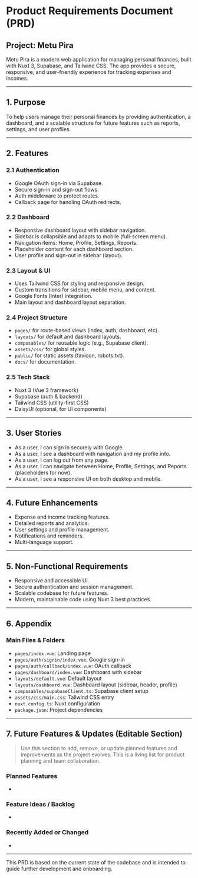 # Product Requirements Document (PRD)

## Project: Metu Pira

Metu Pira is a modern web application for managing personal finances, built with Nuxt 3, Supabase, and Tailwind CSS. The app provides a secure, responsive, and user-friendly experience for tracking expenses and incomes.

---

## 1. Purpose

To help users manage their personal finances by providing authentication, a dashboard, and a scalable structure for future features such as reports, settings, and user profiles.

---

## 2. Features

### 2.1 Authentication

- Google OAuth sign-in via Supabase.
- Secure sign-in and sign-out flows.
- Auth middleware to protect routes.
- Callback page for handling OAuth redirects.

### 2.2 Dashboard

- Responsive dashboard layout with sidebar navigation.
- Sidebar is collapsible and adapts to mobile (full-screen menu).
- Navigation items: Home, Profile, Settings, Reports.
- Placeholder content for each dashboard section.
- User profile and sign-out in sidebar (layout).

### 2.3 Layout & UI

- Uses Tailwind CSS for styling and responsive design.
- Custom transitions for sidebar, mobile menu, and content.
- Google Fonts (Inter) integration.
- Main layout and dashboard layout separation.

### 2.4 Project Structure

- `pages/` for route-based views (index, auth, dashboard, etc).
- `layouts/` for default and dashboard layouts.
- `composables/` for reusable logic (e.g., Supabase client).
- `assets/css/` for global styles.
- `public/` for static assets (favicon, robots.txt).
- `docs/` for documentation.

### 2.5 Tech Stack

- Nuxt 3 (Vue 3 framework)
- Supabase (auth & backend)
- Tailwind CSS (utility-first CSS)
- DaisyUI (optional, for UI components)

---

## 3. User Stories

- As a user, I can sign in securely with Google.
- As a user, I see a dashboard with navigation and my profile info.
- As a user, I can log out from any page.
- As a user, I can navigate between Home, Profile, Settings, and Reports (placeholders for now).
- As a user, I see a responsive UI on both desktop and mobile.

---

## 4. Future Enhancements

- Expense and income tracking features.
- Detailed reports and analytics.
- User settings and profile management.
- Notifications and reminders.
- Multi-language support.

---

## 5. Non-Functional Requirements

- Responsive and accessible UI.
- Secure authentication and session management.
- Scalable codebase for future features.
- Modern, maintainable code using Nuxt 3 best practices.

---

## 6. Appendix

### Main Files & Folders

- `pages/index.vue`: Landing page
- `pages/auth/signin/index.vue`: Google sign-in
- `pages/auth/callback/index.vue`: OAuth callback
- `pages/dashboard/index.vue`: Dashboard with sidebar
- `layouts/default.vue`: Default layout
- `layouts/dashboard.vue`: Dashboard layout (sidebar, header, profile)
- `composables/supabaseClient.ts`: Supabase client setup
- `assets/css/main.css`: Tailwind CSS entry
- `nuxt.config.ts`: Nuxt configuration
- `package.json`: Project dependencies

---

## 7. Future Features & Updates (Editable Section)

> Use this section to add, remove, or update planned features and improvements as the project evolves. This is a living list for product planning and team collaboration.

### Planned Features

-

### Feature Ideas / Backlog

-

### Recently Added or Changed

-

---

This PRD is based on the current state of the codebase and is intended to guide further development and onboarding.
